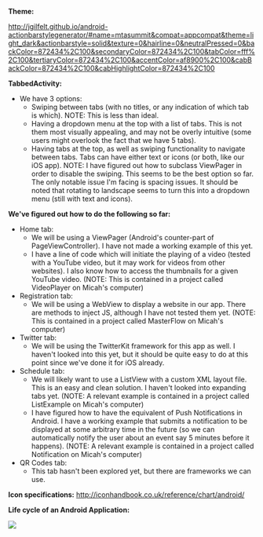 **Theme:**

http://jgilfelt.github.io/android-actionbarstylegenerator/#name=mtasummit&compat=appcompat&theme=light_dark&actionbarstyle=solid&texture=0&hairline=0&neutralPressed=0&backColor=872434%2C100&secondaryColor=872434%2C100&tabColor=fff%2C100&tertiaryColor=872434%2C100&accentColor=af8900%2C100&cabBackColor=872434%2C100&cabHighlightColor=872434%2C100

**TabbedActivity:**
  * We have 3 options:
    * Swiping between tabs (with no titles, or any indication of which tab is which). NOTE: This is less than ideal.
    * Having a dropdown menu at the top with a list of tabs. This is not them most visually appealing, and may not be overly intuitive (some users might overlook the fact that we have 5 tabs).
    * Having tabs at the top, as well as swiping functionality to navigate between tabs. Tabs can have either text or icons (or both, like our iOS app). NOTE: I have figured out how to subclass ViewPager in order to disable the swiping. This seems to be the best option so far. The only notable issue I'm facing is spacing issues. It should be noted that rotating to landscape seems to turn this into a dropdown menu (still with text and icons).

**We've figured out how to do the following so far:**
  * Home tab:
    * We will be using a ViewPager (Android's counter-part of PageViewController). I have not made a working example of this yet.
    * I have a line of code which will initiate the playing of a video (tested with a YouTube video, but it may work for videos from other websites). I also know how to access the thumbnails for a given YouTube video. (NOTE: This is contained in a project called VideoPlayer on Micah's computer)
  * Registration tab:
    * We will be using a WebView to display a website in our app. There are methods to inject JS, although I have not tested them yet. (NOTE: This is contained in a project called MasterFlow on Micah's computer)
  * Twitter tab:
    * We will be using the TwitterKit framework for this app as well. I haven't looked into this yet, but it should be quite easy to do at this point since we've done it for iOS already.
  * Schedule tab:
    * We will likely want to use a ListView with a custom XML layout file. This is an easy and clean solution. I haven't looked into expanding tabs yet. (NOTE: A relevant example is contained in a project called ListExample on Micah's computer)
    * I have figured how to have the equivalent of Push Notifications in Android. I have a working example that submits a notification to be displayed at some arbitrary time in the future (so we can automatically notify the user about an event say 5 minutes before it happens). (NOTE: A relevant example is contained in a project called Notification on Micah's computer)
  * QR Codes tab:
    * This tab hasn't been explored yet, but there are frameworks we can use. 

**Icon specifications:**
http://iconhandbook.co.uk/reference/chart/android/

**Life cycle of an Android Application:**

![](http://i.stack.imgur.com/tcjUx.png)
